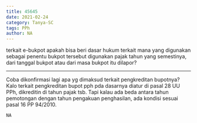 ```yaml
---
title: 45645
date: 2021-02-24
category: Tanya-SC
tags: PPh
author: NA
---
```


terkait e-bukpot apakah bisa beri dasar hukum terkait mana yang digunakan sebagai penentu bukpot tersebut digunakan pajak tahun yang semestinya, dari tanggal bukpot atau dari masa bukpot itu dilapor?

---

Coba dikonfirmasi lagi apa yg dimaksud terkait pengkreditan bupotnya? Kalo terkait pengkreditan bupot pph pda dasarnya diatur di pasal 28 UU PPh, dikreditin di tahun pajak tsb. Tapi kalau ada beda antara tahun pemotongan dengan tahun pengakuan penghasilan, ada kondisi sesuai pasal 16 PP 94/2010.

`NA`
